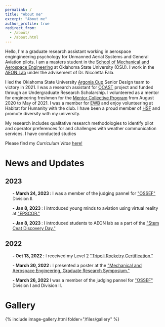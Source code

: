 ```yaml
---
permalink: /
title: "About me"
excerpt: "About me"
author_profile: true
redirect_from: 
  - /about/
  - /about.html
---
```


Hello, I'm a graduate research assistant working in aerospace engingineering psychology for Unmanned Aerial Systems  and General Aviation pilots. I am a masters student in the [School of Mechanical and Aerospace Engineering](https://ceat.okstate.edu/mae) at Oklahoma State University (OSU). I work in the [AEON Lab](https://aeon.nicolettafala.com/) under the advisement of Dr. Nicoletta Fala. 

I led the Oklahoma State University [Argonia Cup](http://www.argoniacup.com/) Senior Design team to victory in 2021. I was a research assistant for [OCAST](https://oklahoma.gov/ocast.html) project and funded through an Undergraduate Research Scholarship. I volunteered as a mentor for engineering freshmen for the [Mentor Collective Program](https://www.mentorcollective.org/) from August 2020 to May of 2021. I was a member for [EWB](https://www.ewb-usa.org/) and enjoy volunteering at Habitat for Humanity with the club. I have been a proud member of [HSF](https://www.hsf.net/) and promote diversity with my university. 

My research includes qualitative research methodologies to identify pilot and operator preferences for and challenges with weather communication services. I have conducted studies 

Please find my _Curriculum Vitae_ [here!](/files/Scout_Hernandez_CV.pdf)



News and Updates
====== 
## 2023
<ul> <b>- March 24, 2023 </b> : I was a member of the judging pannel for <a href="https://ossef.okstate.edu/)"> "OSSEF" </a> Division II. </ul> 
<ul> <b>- Jan 8, 2023 </b> : I introduced young minds to aviation using virtual reality at <a href="https://www.okepscor.org/calendar/2022-women-science-conference">"EPSCOR." </a></ul>
<ul> <b>- Jan 8, 2023 </b> : I introduced students to AEON lab as a part of the <a href="https://ceat.okstate.edu/stem/summer-camps/ceat-discovery-days.html/"> "Stem Ceat Discovery Day." </a></ul>

## 2022
<ul> <b>- Oct 13, 2022 </b> : I received my Level 2 <a href="https://www.tripoli.org/"> "Tripoli Rocketry Certification." </a></ul>
<ul> <b>- March 30, 2022 </b> : I presented a poster at the <a href="https://ceat.okstate.edu/mae/research/gsc/symposium/"> "Mechanical and Aerospace Engineering, Graduate Research Symposium." </a></ul>
<ul> <b>- March 26, 2022 </b> I was a member of the judging pannel for <a href="https://ossef.okstate.edu/)"> "OSSEF" </a> Division I and Division II. </ul>


Gallery
======
{% include image-gallery.html folder="/files/gallery" %}
